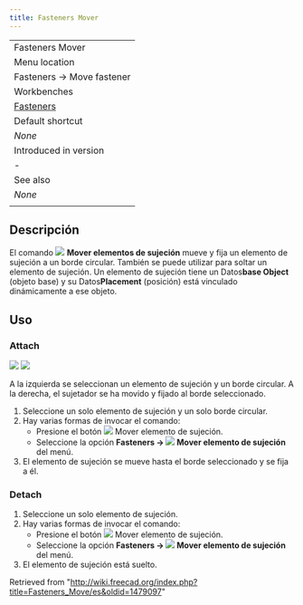 ```yaml
---
title: Fasteners Mover
---
```

|  |
| --- |
| Fasteners Mover |
| Menu location |
| Fasteners → Move fastener |
| Workbenches |
| [Fasteners](/Fasteners_Workbench/es "Fasteners Workbench/es") |
| Default shortcut |
| *None* |
| Introduced in version |
| - |
| See also |
| *None* |
|  |

## Descripción

El comando ![](/images/Fasteners_Move.svg) **Mover elementos de sujeción** mueve y fija un elemento de sujeción a un borde circular. También se puede utilizar para soltar un elemento de sujeción. Un elemento de sujeción tiene un Datos**base Object** (objeto base) y su Datos**Placement** (posición) está vinculado dinámicamente a ese objeto.

## Uso

### Attach

![](/images/Fasteners_Move_Selected.png) ![](/images/Fasteners_Move_Result.png)

A la izquierda se seleccionan un elemento de sujeción y un borde circular. A la derecha, el sujetador se ha movido y fijado al borde seleccionado.

1. Seleccione un solo elemento de sujeción y un solo borde circular.
2. Hay varias formas de invocar el comando:
   * Presione el botón ![](/images/Fasteners_Move.svg) Mover elemento de sujeción.
   * Seleccione la opción **Fasteners → ![](/images/Fasteners_Move.svg) Mover elemento de sujeción** del menú.
3. El elemento de sujeción se mueve hasta el borde seleccionado y se fija a él.

### Detach

1. Seleccione un solo elemento de sujeción.
2. Hay varias formas de invocar el comando:
   * Presione el botón ![](/images/Fasteners_Move.svg) Mover elemento de sujeción.
   * Seleccione la opción **Fasteners → ![](/images/Fasteners_Move.svg) Mover elemento de sujeción** del menú.
3. El elemento de sujeción está suelto.

Retrieved from "<http://wiki.freecad.org/index.php?title=Fasteners_Move/es&oldid=1479097>"